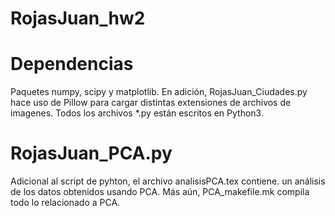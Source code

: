 # RojasJuan_hw2
# Dependencias
Paquetes numpy, scipy y matplotlib. En adición, RojasJuan_Ciudades.py hace uso de Pillow para cargar distintas extensiones de archivos de imagenes. Todos los archivos *.py están escritos en Python3.

# RojasJuan_PCA.py
Adicional al script de pyhton, el archivo analisisPCA.tex contiene. un análisis de los datos obtenidos usando PCA. Más aún, PCA_makefile.mk compila todo lo relacionado a PCA.
